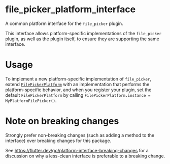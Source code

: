 # file_picker_platform_interface

A common platform interface for the `file_picker` plugin.

This interface allows platform-specific implementations of the `file_picker`
plugin, as well as the plugin itself, to ensure they are supporting the
same interface.

# Usage

To implement a new platform-specific implementation of `file_picker`, extend
[`FilePickerPlatform`][2] with an implementation that performs the
platform-specific behavior, and when you register your plugin, set the default
`FilePickerPlatform` by calling
`FilePickerPlatform.instance = MyPlatformFilePicker()`.

# Note on breaking changes

Strongly prefer non-breaking changes (such as adding a method to the interface)
over breaking changes for this package.

See https://flutter.dev/go/platform-interface-breaking-changes for a discussion
on why a less-clean interface is preferable to a breaking change.

[1]: ../file_picker
[2]: lib/file_picker_platform_interface.dart
